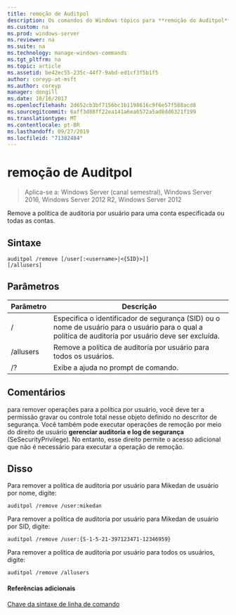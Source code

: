 ```yaml
---
title: remoção de Auditpol
description: Os comandos do Windows tópico para **remoção do Auditpol** – remove a política de auditoria por usuário para uma conta especificada ou todas as contas.
ms.custom: na
ms.prod: windows-server
ms.reviewer: na
ms.suite: na
ms.technology: manage-windows-commands
ms.tgt_pltfrm: na
ms.topic: article
ms.assetid: be42ec55-235c-44f7-9abd-ed1cf3f5b1f5
author: coreyp-at-msft
ms.author: coreyp
manager: dongill
ms.date: 10/16/2017
ms.openlocfilehash: 2d652cb3bf7156bc1b1198616c9f6e57f588acd8
ms.sourcegitcommit: 6aff3d88ff22ea141a6ea6572a5ad8dd6321f199
ms.translationtype: MT
ms.contentlocale: pt-BR
ms.lasthandoff: 09/27/2019
ms.locfileid: "71382484"
---
```

# <a name="auditpol-remove"></a>remoção de Auditpol

>Aplica-se a: Windows Server (canal semestral), Windows Server 2016, Windows Server 2012 R2, Windows Server 2012

Remove a política de auditoria por usuário para uma conta especificada ou todas as contas.

## <a name="syntax"></a>Sintaxe
```
auditpol /remove [/user[:<username>|<{SID}>]]
[/allusers]
```
## <a name="parameters"></a>Parâmetros
|Parâmetro|Descrição|
|-------|--------|
|/|Especifica o identificador de segurança (SID) ou o nome de usuário para o usuário para o qual a política de auditoria por usuário deve ser excluída.|
|/allusers|Remove a política de auditoria por usuário para todos os usuários.|
|/?|Exibe a ajuda no prompt de comando.|
## <a name="remarks"></a>Comentários
para remover operações para a política por usuário, você deve ter a permissão gravar ou controle total nesse objeto definido no descritor de segurança. Você também pode executar operações de remoção por meio do direito de usuário **gerenciar auditoria e log de segurança** (SeSecurityPrivilege). No entanto, esse direito permite o acesso adicional que não é necessário para executar a operação de remoção.
## <a name="BKMK_examples"></a>Disso
Para remover a política de auditoria por usuário para Mikedan de usuário por nome, digite:
```
auditpol /remove /user:mikedan
```
Para remover a política de auditoria por usuário para Mikedan de usuário por SID, digite:
```
auditpol /remove /user:{S-1-5-21-397123471-12346959}
```
Para remover a política de auditoria por usuário para todos os usuários, digite:
```
auditpol /remove /allusers
```
#### <a name="additional-references"></a>Referências adicionais
[Chave da sintaxe de linha de comando](command-line-syntax-key.md)

